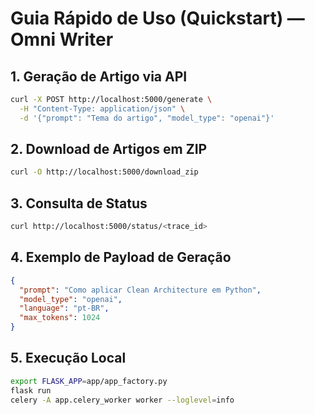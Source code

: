 # Guia Rápido de Uso (Quickstart) — Omni Writer

## 1. Geração de Artigo via API
```bash
curl -X POST http://localhost:5000/generate \
  -H "Content-Type: application/json" \
  -d '{"prompt": "Tema do artigo", "model_type": "openai"}'
```

## 2. Download de Artigos em ZIP
```bash
curl -O http://localhost:5000/download_zip
```

## 3. Consulta de Status
```bash
curl http://localhost:5000/status/<trace_id>
```

## 4. Exemplo de Payload de Geração
```json
{
  "prompt": "Como aplicar Clean Architecture em Python",
  "model_type": "openai",
  "language": "pt-BR",
  "max_tokens": 1024
}
```

## 5. Execução Local
```bash
export FLASK_APP=app/app_factory.py
flask run
celery -A app.celery_worker worker --loglevel=info
``` 